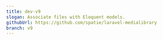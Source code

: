 ```yaml
---
title: dev-v9
slogan: Associate files with Eloquent models.
githubUrl: https://github.com/spatie/laravel-medialibrary
branch: v9
---
```

